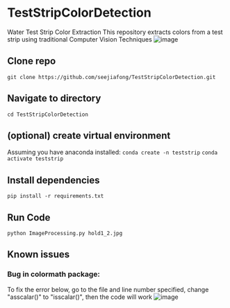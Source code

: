 # TestStripColorDetection
Water Test Strip Color Extraction
This repository extracts colors from a test strip using traditional Computer Vision Techniques
![image](https://user-images.githubusercontent.com/3718959/236669244-d09948ab-dedc-4322-adac-c5b9f421d50b.png)

## Clone repo
`git clone https://github.com/seejiafong/TestStripColorDetection.git`

## Navigate to directory
`cd TestStripColorDetection`

## (optional) create virtual environment
Assuming you have anaconda installed:
`conda create -n teststrip`
`conda activate teststrip`

## Install dependencies
`pip install -r requirements.txt`

## Run Code
`python ImageProcessing.py hold1_2.jpg`

## Known issues
### Bug in colormath package:

To fix the error below, go to the file and line number specified, change "asscalar()" to "isscalar()", then the code will work
![image](https://user-images.githubusercontent.com/3718959/236669137-fb72f82b-05ae-4905-9356-a2fa29015097.png)




